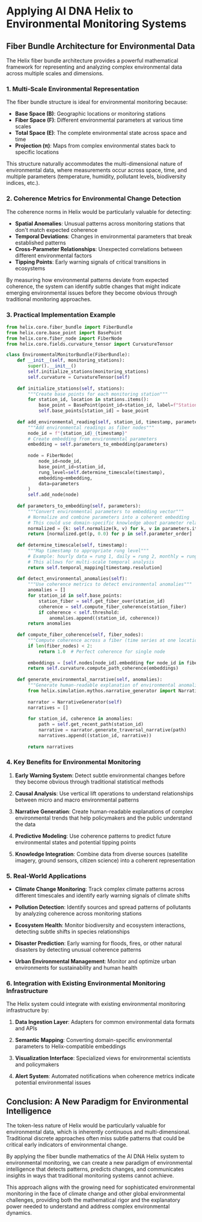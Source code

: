 # Applying AI DNA Helix to Environmental Monitoring Systems

## Fiber Bundle Architecture for Environmental Data

The Helix fiber bundle architecture provides a powerful mathematical framework for representing and analyzing complex environmental data across multiple scales and dimensions.

### 1. Multi-Scale Environmental Representation

The fiber bundle structure is ideal for environmental monitoring because:

- **Base Space (B)**: Geographic locations or monitoring stations
- **Fiber Space (F)**: Different environmental parameters at various time scales
- **Total Space (E)**: The complete environmental state across space and time
- **Projection (π)**: Maps from complex environmental states back to specific locations

This structure naturally accommodates the multi-dimensional nature of environmental data, where measurements occur across space, time, and multiple parameters (temperature, humidity, pollutant levels, biodiversity indices, etc.).

### 2. Coherence Metrics for Environmental Change Detection

The coherence norms in Helix would be particularly valuable for detecting:

- **Spatial Anomalies**: Unusual patterns across monitoring stations that don't match expected coherence
- **Temporal Deviations**: Changes in environmental parameters that break established patterns
- **Cross-Parameter Relationships**: Unexpected correlations between different environmental factors
- **Tipping Points**: Early warning signals of critical transitions in ecosystems

By measuring how environmental patterns deviate from expected coherence, the system can identify subtle changes that might indicate emerging environmental issues before they become obvious through traditional monitoring approaches.

### 3. Practical Implementation Example

```python
from helix.core.fiber_bundle import FiberBundle
from helix.core.base_point import BasePoint
from helix.core.fiber_node import FiberNode
from helix.core.fields.curvature_tensor import CurvatureTensor

class EnvironmentalMonitorBundle(FiberBundle):
    def __init__(self, monitoring_stations):
        super().__init__()
        self.initialize_stations(monitoring_stations)
        self.curvature = CurvatureTensor(self)
        
    def initialize_stations(self, stations):
        """Create base points for each monitoring station"""
        for station_id, location in stations.items():
            base_point = BasePoint(point_id=station_id, label=f"Station {station_id}")
            self.base_points[station_id] = base_point
            
    def add_environmental_reading(self, station_id, timestamp, parameters):
        """Add environmental readings as fiber nodes"""
        node_id = f"{station_id}_{timestamp}"
        # Create embedding from environmental parameters
        embedding = self.parameters_to_embedding(parameters)
        
        node = FiberNode(
            node_id=node_id,
            base_point_id=station_id,
            rung_level=self.determine_timescale(timestamp),
            embedding=embedding,
            data=parameters
        )
        self.add_node(node)
        
    def parameters_to_embedding(self, parameters):
        """Convert environmental parameters to embedding vector"""
        # Normalize and combine parameters into a coherent embedding
        # This could use domain-specific knowledge about parameter relationships
        normalized = {k: self.normalize(k, v) for k, v in parameters.items()}
        return [normalized.get(p, 0.0) for p in self.parameter_order]
        
    def determine_timescale(self, timestamp):
        """Map timestamp to appropriate rung level"""
        # Example: hourly data = rung 1, daily = rung 2, monthly = rung 3
        # This allows for multi-scale temporal analysis
        return self.temporal_mapping[timestamp.resolution]
        
    def detect_environmental_anomalies(self):
        """Use coherence metrics to detect environmental anomalies"""
        anomalies = []
        for station_id in self.base_points:
            station_fiber = self.get_fiber_over(station_id)
            coherence = self.compute_fiber_coherence(station_fiber)
            if coherence < self.threshold:
                anomalies.append((station_id, coherence))
        return anomalies
        
    def compute_fiber_coherence(self, fiber_nodes):
        """Compute coherence across a fiber (time series at one location)"""
        if len(fiber_nodes) < 2:
            return 1.0  # Perfect coherence for single node
            
        embeddings = [self.nodes[node_id].embedding for node_id in fiber_nodes]
        return self.curvature.compute_path_coherence(embeddings)
        
    def generate_environmental_narrative(self, anomalies):
        """Generate human-readable explanation of environmental anomalies"""
        from helix.simulation.mythos.narrative_generator import NarrativeGenerator
        
        narrator = NarrativeGenerator(self)
        narratives = []
        
        for station_id, coherence in anomalies:
            path = self.get_recent_path(station_id)
            narrative = narrator.generate_traversal_narrative(path)
            narratives.append((station_id, narrative))
            
        return narratives
```

### 4. Key Benefits for Environmental Monitoring

1. **Early Warning System**: Detect subtle environmental changes before they become obvious through traditional statistical methods

2. **Causal Analysis**: Use vertical lift operations to understand relationships between micro and macro environmental patterns

3. **Narrative Generation**: Create human-readable explanations of complex environmental trends that help policymakers and the public understand the data

4. **Predictive Modeling**: Use coherence patterns to predict future environmental states and potential tipping points

5. **Knowledge Integration**: Combine data from diverse sources (satellite imagery, ground sensors, citizen science) into a coherent representation

### 5. Real-World Applications

- **Climate Change Monitoring**: Track complex climate patterns across different timescales and identify early warning signals of climate shifts

- **Pollution Detection**: Identify sources and spread patterns of pollutants by analyzing coherence across monitoring stations

- **Ecosystem Health**: Monitor biodiversity and ecosystem interactions, detecting subtle shifts in species relationships

- **Disaster Prediction**: Early warning for floods, fires, or other natural disasters by detecting unusual coherence patterns

- **Urban Environmental Management**: Monitor and optimize urban environments for sustainability and human health

### 6. Integration with Existing Environmental Monitoring Infrastructure

The Helix system could integrate with existing environmental monitoring infrastructure by:

1. **Data Ingestion Layer**: Adapters for common environmental data formats and APIs

2. **Semantic Mapping**: Converting domain-specific environmental parameters to Helix-compatible embeddings

3. **Visualization Interface**: Specialized views for environmental scientists and policymakers

4. **Alert System**: Automated notifications when coherence metrics indicate potential environmental issues

## Conclusion: A New Paradigm for Environmental Intelligence

The token-less nature of Helix would be particularly valuable for environmental data, which is inherently continuous and multi-dimensional. Traditional discrete approaches often miss subtle patterns that could be critical early indicators of environmental change.

By applying the fiber bundle mathematics of the AI DNA Helix system to environmental monitoring, we can create a new paradigm of environmental intelligence that detects patterns, predicts changes, and communicates insights in ways that traditional monitoring systems cannot achieve.

This approach aligns with the growing need for sophisticated environmental monitoring in the face of climate change and other global environmental challenges, providing both the mathematical rigor and the explanatory power needed to understand and address complex environmental dynamics.